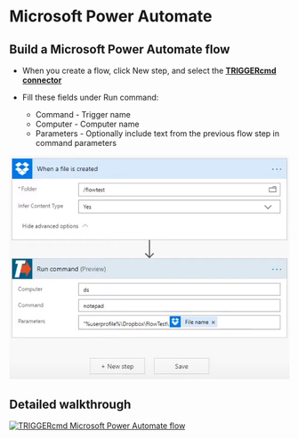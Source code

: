 # Microsoft Power Automate

## Build a Microsoft Power Automate flow

* When you create a flow, click New step, and select the **[TRIGGERcmd connector](https://powerautomate.microsoft.com/en-US/connectors/details/shared_triggercmd/triggercmd/)**

* Fill these fields under Run command:
  * Command - Trigger name
  * Computer - Computer name
  * Parameters - Optionally include text from the previous flow step in command parameters

![TRIGGERcmd.com](./images/ms-power-automate.png)

## Detailed walkthrough

[![TRIGGERcmd Microsoft Power Automate flow](https://img.youtube.com/vi/r_FzWasWA4M/0.jpg)](https://www.youtube.com/watch?v=r_FzWasWA4M)
